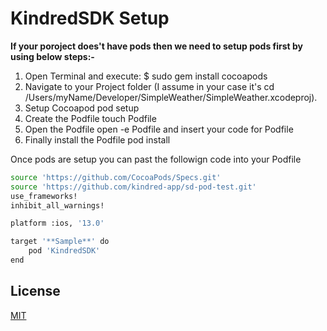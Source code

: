 # KindredSDK Setup


**If your poroject does't have pods then we need to setup pods first by using below steps:-**

1. Open Terminal and execute: $ sudo gem install cocoapods
2. Navigate to your Project folder (I assume in your case it's cd /Users/myName/Developer/SimpleWeather/SimpleWeather.xcodeproj).
3. Setup Cocoapod pod setup
4. Create the Podfile touch Podfile
5. Open the Podfile open -e Podfile and insert your code for Podfile
6. Finally install the Podfile pod install

Once pods are setup you can past the followign code into your Podfile

```bash
source 'https://github.com/CocoaPods/Specs.git'
source 'https://github.com/kindred-app/sd-pod-test.git'
use_frameworks!
inhibit_all_warnings!

platform :ios, '13.0'

target '**Sample**' do
    pod 'KindredSDK'
end
```




## License
[MIT](https://choosealicense.com/licenses/mit/)
